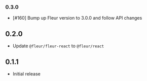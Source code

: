 ### 0.3.0

- [#160] Bump up Fleur version to 3.0.0 and follow API changes

## 0.2.0

- Update `@fleur/fleur-react` to `@fleur/react`

## 0.1.1

- Initial release
